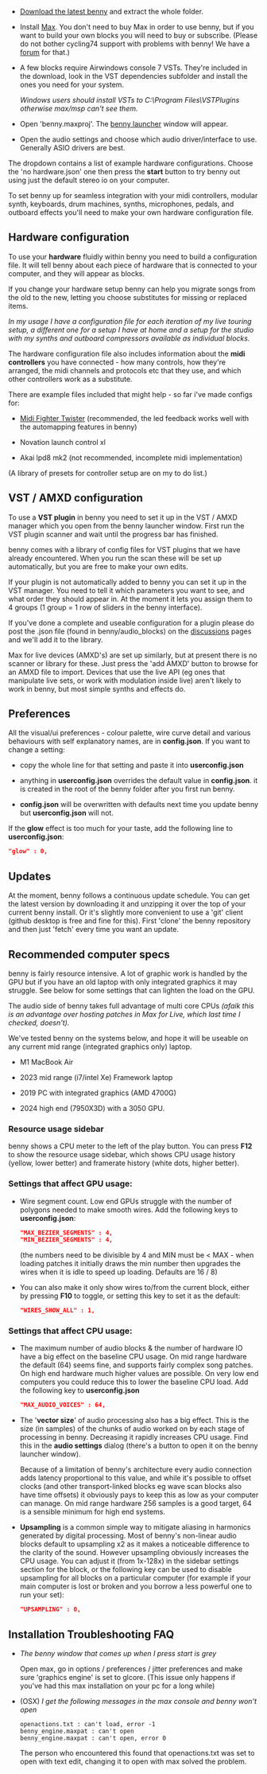 - [Download the latest benny](https://github.com/playbenny/benny/archive/refs/heads/main.zip) and extract the whole folder. 

- Install [Max](http://www.cycling74.com). You don't need to buy Max in order to use benny, but if you want to build your own blocks you will need to buy or subscribe. (Please do not bother cycling74 support with problems with benny! We have a [forum](https://github.com/playbenny/benny/discussions) for that.)

- A few blocks require Airwindows console 7 VSTs. They're included in the download, look in the VST dependencies subfolder and install the ones you need for your system. 

    *Windows users should install VSTs to C:\Program Files\VSTPlugins otherwise max/msp can't see them.*

- Open 'benny.maxproj'. The [benny launcher](launcher.md) window will appear.

- Open the audio settings and choose which audio driver/interface to use. Generally ASIO drivers are best.

The dropdown contains a list of example hardware configurations. Choose the 'no hardware.json' one then press the **start** button to try benny out using just the default stereo io on your computer.

To set benny up for seamless integration with your midi controllers, modular synth, keyboards, drum machines, synths, microphones, pedals, and outboard effects you'll need to make your own hardware configuration file.


## Hardware configuration

To use your **hardware** fluidly within benny you need to build a configuration file. It will tell benny about each piece of hardware that is connected to your computer, and they will appear as blocks. 

If you change your hardware setup benny can help you migrate songs from the old to the new, letting you choose substitutes for missing or replaced items. 

*In my usage I have a configuration file for each iteration of my live touring setup, a different one for a setup I have at home and a setup for the studio with my synths and outboard compressors available as individual blocks.*

The hardware configuration file also includes information about the **midi controllers** you have connected - how many controls, how they're arranged, the midi channels and protocols etc that they use, and which other controllers work as a substitute.

There are example files included that might help - so far i've made configs for:

- [Midi Fighter Twister](https://www.midifighter.com/#Twister) (recommended, the led feedback works well with the automapping features in benny)

- Novation launch control xl

- Akai lpd8 mk2 (not recommended, incomplete midi implementation)

(A library of presets for controller setup are on my to do list.)

## VST / AMXD configuration

To use a **VST plugin** in benny you need to set it up in the VST / AMXD manager which you open from the benny launcher window. First run the VST plugin scanner and wait until the progress bar has finished.

benny comes with a library of config files for VST plugins that we have already encountered. When you run the scan these will be set up automatically, but you are free to make your own edits.

If your plugin is not automatically added to benny you can set it up in the VST manager. You need to tell it which parameters you want to see, and what order they should appear in. At the moment it lets you assign them to 4 groups (1 group = 1 row of sliders in the benny interface).

If you've done a complete and useable configuration for a plugin please do post the .json file (found in benny/audio_blocks) on the [discussions](https://github.com/playbenny/benny/discussions) pages and we'll add it to the library.

Max for live devices (AMXD's) are set up similarly, but at present there is no scanner or library for these. Just press the 'add AMXD' button to browse for an AMXD file to import. Devices that use the live API (eg ones that manipulate live sets, or work with modulation inside live) aren't likely to work in benny, but most simple synths and effects do.

## Preferences

All the visual/ui preferences - colour palette, wire curve detail and various behaviours with self explanatory names, are in **config.json**. If you want to change a setting:

- copy the whole line for that setting and paste it into **userconfig.json**

- anything in **userconfig.json** overrides the default value in **config.json**. it is created in the root of the benny folder after you first run benny.

- **config.json** will be overwritten with defaults next time you update benny but **userconfig.json** will not.

If the **glow** effect is too much for your taste, add the following line to **userconfig.json**:

```json
"glow" : 0,
```

## Updates

At the moment, benny follows a continuous update schedule. You can get the latest version by downloading it and unzipping it over the top of your current benny install. Or it's slightly more convenient to use a 'git' client (github desktop is free and fine for this). First 'clone' the benny repository and then just 'fetch' every time you want an update.


## Recommended computer specs

benny is fairly resource intensive. A lot of graphic work is handled by the GPU but if you have an old laptop with only integrated graphics it may struggle. See below for some settings that can lighten the load on the GPU.

The audio side of benny takes full advantage of multi core CPUs *(afaik this is an advantage over hosting patches in Max for Live, which last time I checked, doesn't).*

We've tested benny on the systems below, and hope it will be useable on any current mid range (integrated graphics only) laptop.

- M1 MacBook Air

- 2023 mid range (i7/intel Xe) Framework laptop

- 2019 PC with integrated graphics (AMD 4700G) 

- 2024 high end (7950X3D) with a 3050 GPU. 

### Resource usage sidebar

benny shows a CPU meter to the left of the play button. You can press **F12** to show the resource usage sidebar, which shows CPU usage history (yellow, lower better) and framerate history (white dots, higher better).

### Settings that affect GPU usage:

- Wire segment count. Low end GPUs struggle with the number of polygons needed to make smooth wires. Add the following keys to **userconfig.json**:

    ```json
    "MAX_BEZIER_SEGMENTS" : 4,
    "MIN_BEZIER_SEGMENTS" : 4,
    ```

    (the numbers need to be divisible by 4 and MIN must be < MAX - when loading patches it initially draws the min number then upgrades the wires when it is idle to speed up loading. Defaults are 16 / 8)

- You can also make it only show wires to/from the current block, either by pressing **F10** to toggle, or setting this key to set it as the default:

    ```json
    "WIRES_SHOW_ALL" : 1,
    ```

### Settings that affect CPU usage:

- The maximum number of audio blocks & the number of hardware IO have a big effect on the baseline CPU usage. On mid range hardware the default (64) seems fine, and supports fairly complex song patches. On high end hardware much higher values are possible. On very low end computers you could reduce this to lower the baseline CPU load. Add the following key to **userconfig.json**

    ```json
    "MAX_AUDIO_VOICES" : 64,
    ```

- The '**vector size**' of audio processing also has a big effect. This is the size (in samples) of the chunks of audio worked on by each stage of processing in benny. Decreasing it rapidly increases CPU usage. Find this in the **audio settings** dialog (there's a button to open it on the benny launcher window). 

    Because of a limitation of benny's architecture every audio connection adds latency proportional to this value, and while it's possible to offset clocks (and other transport-linked blocks eg wave scan blocks also have time offsets) it obviously pays to keep this as low as your computer can manage. On mid range hardware 256 samples is a good target, 64 is a sensible minimum for high end systems.

- **Upsampling** is a common simple way to mitigate aliasing in harmonics generated by digital processing. Most of benny's non-linear audio blocks default to upsampling x2 as it makes a noticeable difference to the clarity of the sound. However upsampling obviously increases the CPU usage. You can adjust it (from 1x-128x) in the sidebar settings section for the block, or the following key can be used to disable upsampling for all blocks on a particular computer (for example if your main computer is lost or broken and you borrow a less powerful one to run your set):

    ```json
    "UPSAMPLING" : 0,
    ```

## Installation Troubleshooting FAQ

- *The benny window that comes up when I press start is grey*

    Open max, go in options / preferences / jitter preferences and make sure 'graphics engine' is set to glcore. (This issue only happens if you've had this max installation on your pc for a long while)

- (OSX) *I get the following messages in the max console and benny won't open*

    ```
    openactions.txt : can't load, error -1
    benny_engine.maxpat : can't open
    benny_engine.maxpat : can't open, error 0
    ```

    The person who encountered this found that openactions.txt was set to open with text edit, changing it to open with max solved the problem.